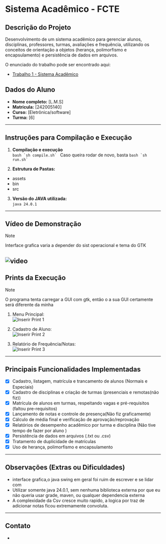 # Sistema Acadêmico - FCTE

## Descrição do Projeto

Desenvolvimento de um sistema acadêmico para gerenciar alunos, disciplinas, professores, turmas, avaliações e frequência, utilizando os conceitos de orientação a objetos (herança, polimorfismo e encapsulamento) e persistência de dados em arquivos.

O enunciado do trabalho pode ser encontrado aqui:
- [Trabalho 1 - Sistema Acadêmico](https://github.com/lboaventura25/OO-T06_2025.1_UnB_FCTE/blob/main/trabalhos/ep1/README.md)

## Dados do Aluno

- **Nome completo:** [L.M.S]
- **Matrícula:** [242005140]
- **Curso:** [Eletrônica/software]
- **Turma:** [6]

---

## Instruções para Compilação e Execução

1. **Compilação e execução**  
   ```bash `sh compile.sh` ``` Caso queira rodar de novo, basta ```bash `sh run.sh` ```


3. **Estrutura de Pastas:**  
+ assets  
+ bin
+ src
3. **Versão do JAVA utilizada:**  
   `java 24.0.1`

---

## Vídeo de Demonstração
>[!NOTE]
>Interface grafica varia a depender do sist operacional e tema do GTK



![video](https://github.com/user-attachments/assets/d661ab2a-865a-4702-a7e7-6ab39073dfa4)
---

## Prints da Execução
>[!NOTE]
>O programa tenta carregar a GUI com gtk, então o a sua GUI certamente será diferente da minha
1. Menu Principal:  
   ![Inserir Print 1](/assets/menu_principal.png)

2. Cadastro de Aluno:  
   ![Inserir Print 2](/assets/add_aluno_dialogo.png)

3. Relatório de Frequência/Notas:  
   ![Inserir Print 3](caminho/do/print3.png)

---

## Principais Funcionalidades Implementadas

- [x] Cadastro, listagem, matrícula e trancamento de alunos (Normais e Especiais) 
- [x] Cadastro de disciplinas e criação de turmas (presenciais e remotas(não fiz))
- [x] Matrícula de alunos em turmas, respeitando vagas e pré-requisitos (faltou pre-requisitos)
- [x] Lançamento de notas e controle  de presença(Não fiz graficamente) 
- [x] Cálculo de média final e verificação de aprovação/reprovação
- [x] Relatórios de desempenho acadêmico por turma e disciplina (Não tive tempo de fazer por aluno )
- [x] Persistência de dados em arquivos (.txt ou .csv)
- [x] Tratamento de duplicidade de matrículas
- [x] Uso de herança, polimorfismo e encapsulamento

---

## Observações (Extras ou Dificuldades)

- interface grafica,o java swing em geral foi ruim de escrever e se lidar com
- Utilizar somente java 24.0.1, sem nenhuma biblioteca externa por que eu não queria usar grade, maven, ou qualquer dependencia externa
- A complexidade da Csv cresce muito rapido, a logica por traz de adicionar notas ficou extremamente convoluta.
---

## Contato

-
